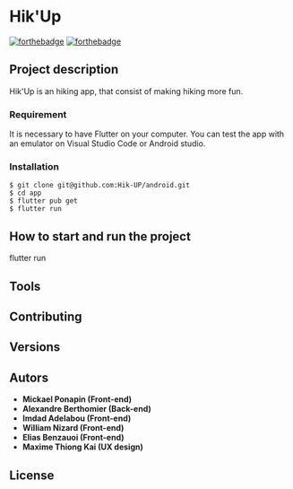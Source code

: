 # Hik'Up
[![forthebadge](http://forthebadge.com/images/badges/built-with-love.svg)](http://forthebadge.com) [![forthebadge](https://forthebadge.com/images/badges/built-for-android.svg)](http://forthebadge.com)
## Project description
 
Hik'Up is an hiking app, that consist of making hiking more fun.

### Requirement

It is necessary to have Flutter on your computer.
You can test the app with an emulator on Visual Studio Code
or Android studio.

### Installation

```
$ git clone git@github.com:Hik-UP/android.git
$ cd app
$ flutter pub get
$ flutter run
```

## How to start and run the project

flutter run

## Tools



## Contributing



## Versions


## Autors

* **Mickael Ponapin (Front-end)**
* **Alexandre Berthomier (Back-end)**
* **Imdad Adelabou (Front-end)**
* **William Nizard (Front-end)**
* **Elias Benzauoi (Front-end)**
* **Maxime Thiong Kai (UX design)**



## License



